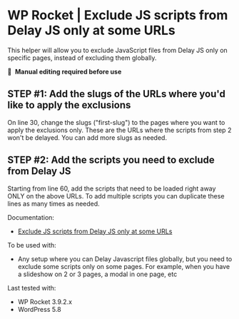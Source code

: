 # WP Rocket | Exclude JS scripts from Delay JS only at some URLs

This helper will allow you to exclude JavaScript files from Delay JS only on specific pages, instead of excluding them globally.

📝&#160;&#160;**Manual editing required before use**

## STEP #1: Add the slugs of the URLs where you'd like to apply the exclusions
On line 30, change the slugs ("first-slug") to the pages where you want to apply the exclusions only.
These are the URLs where the scripts from step 2 won't be delayed. You can add more slugs as needed.


## STEP #2: Add the scripts you need to exclude from Delay JS
Starting from line 60, add the scripts that need to be loaded right away ONLY on the above URLs. 
To add multiple scripts you can duplicate these lines as many times as needed.



Documentation:
* [Exclude JS scripts from Delay JS only at some URLs](https://docs.wp-rocket.me/article/1645-exclude-js-scripts-from-delay-js-only-at-some-urls)

To be used with:
* Any setup where you can Delay Javascript files globally, but you need to exclude some scripts only on some pages. For example, when you have a slideshow on 2 or 3 pages, a modal in one page, etc  

Last tested with:
* WP Rocket 3.9.2.x
* WordPress 5.8
